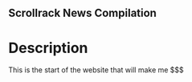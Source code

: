 Scrollrack News Compilation
---------------------------

# Description

This is the start of the website that will make me $$$
